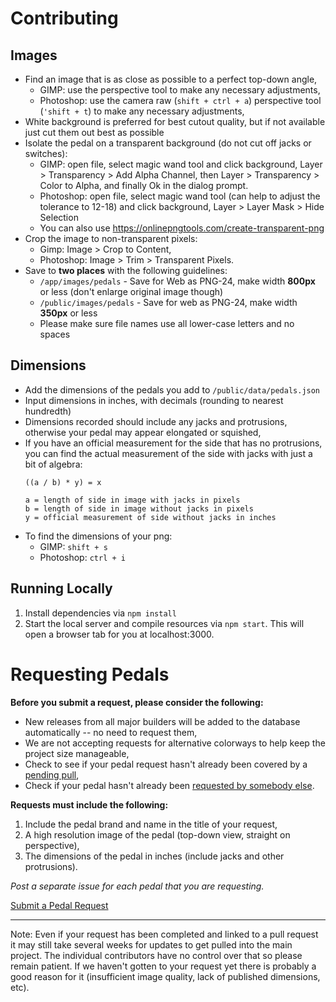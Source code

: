 # Contributing

## Images

-   Find an image that is as close as possible to a perfect top-down angle,
    -   GIMP: use the perspective tool to make any necessary adjustments,
    -   Photoshop: use the camera raw (`shift + ctrl + a`) perspective tool (`'shift + t`) to make any necessary adjustments,
-   White background is preferred for best cutout quality, but if not available just cut them out best as possible
-   Isolate the pedal on a transparent background (do not cut off jacks or switches):
    -   GIMP: open file, select magic wand tool and click background, Layer > Transparency > Add Alpha Channel, then Layer > Transparency > Color to Alpha, and finally Ok in the dialog prompt.
    -   Photoshop: open file, select magic wand tool (can help to adjust the tolerance to 12-18) and click background, Layer > Layer Mask > Hide Selection
    -   You can also use https://onlinepngtools.com/create-transparent-png
-   Crop the image to non-transparent pixels:
    -   Gimp: Image > Crop to Content,
    -   Photoshop: Image > Trim > Transparent Pixels.
-   Save to **two places** with the following guidelines:
    -   `/app/images/pedals` - Save for Web as PNG-24, make width **800px** or less (don't enlarge original image though)
    -   `/public/images/pedals` - Save for web as PNG-24, make width **350px** or less
    -   Please make sure file names use all lower-case letters and no spaces

## Dimensions

-   Add the dimensions of the pedals you add to `/public/data/pedals.json`
-   Input dimensions in inches, with decimals (rounding to nearest hundredth)
-   Dimensions recorded should include any jacks and protrusions, otherwise your pedal may appear elongated or squished,
-   If you have an official measurement for the side that has no protrusions, you can find the actual measurement of the side with jacks with just a bit of algebra:
    ```
    ((a / b) * y) = x

    a = length of side in image with jacks in pixels
    b = length of side in image without jacks in pixels
    y = official measurement of side without jacks in inches
    ```
-   To find the dimensions of your png:
    -   GIMP: `shift + s`
    -   Photoshop: `ctrl + i`


## Running Locally

1. Install dependencies via `npm install`
2. Start the local server and compile resources via `npm start`. This will open a browser tab for you at localhost:3000.

# Requesting Pedals

**Before you submit a request, please consider the following:**

-   New releases from all major builders will be added to the database automatically -- no need to request them,
-   We are not accepting requests for alternative colorways to help keep the project size manageable,
-   Check to see if your pedal request hasn't already been covered by a [pending pull](https://github.com/PedalPlayground/PedalPlayground.github.io/pulls),
-   Check if your pedal hasn't already been [requested by somebody else](https://github.com/PedalPlayground/PedalPlayground.github.io/issues).

**Requests must include the following:**

1.  Include the pedal brand and name in the title of your request,
2.  A high resolution image of the pedal (top-down view, straight on perspective),
3.  The dimensions of the pedal in inches (include jacks and other protrusions).

_Post a separate issue for each pedal that you are requesting._

[Submit a Pedal Request](https://github.com/PedalPlayground/PedalPlayground.github.io/issues)

****

Note: Even if your request has been completed and linked to a pull request it may still take several weeks for updates to get pulled into the main project.  The individual contributors have no control over that so please remain patient. If we haven't gotten to your request yet there is probably a good reason for it (insufficient image quality, lack of published dimensions, etc).
